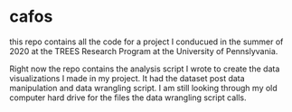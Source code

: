 # cafos

this repo contains all the code for a project I conducued in the summer of 2020 at the TREES Research Program at the University of Pennslyvania. 

Right now the repo contains the analysis script I wrote to create the data visualizations I made in my project. It had the dataset post data manipulation and data wrangling script. I am still looking through my old computer hard drive for the files the data wrangling script calls. 
